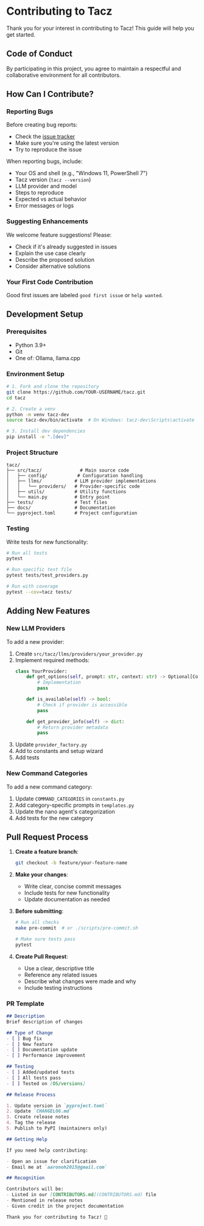 # Contributing to Tacz

Thank you for your interest in contributing to Tacz! This guide will help you get started.

## Code of Conduct

By participating in this project, you agree to maintain a respectful and collaborative environment for all contributors.

## How Can I Contribute?

### Reporting Bugs

Before creating bug reports:
- Check the [issue tracker](https://github.com/duriantaco/tacz/issues)
- Make sure you're using the latest version
- Try to reproduce the issue

When reporting bugs, include:
- Your OS and shell (e.g., "Windows 11, PowerShell 7")
- Tacz version (`tacz --version`)
- LLM provider and model
- Steps to reproduce
- Expected vs actual behavior
- Error messages or logs

### Suggesting Enhancements

We welcome feature suggestions! Please:
- Check if it's already suggested in issues
- Explain the use case clearly
- Describe the proposed solution
- Consider alternative solutions

### Your First Code Contribution

Good first issues are labeled `good first issue` or `help wanted`.

## Development Setup

### Prerequisites

- Python 3.9+
- Git
- One of: Ollama, llama.cpp

### Environment Setup

```bash
# 1. Fork and clone the repository
git clone https://github.com/YOUR-USERNAME/tacz.git
cd tacz

# 2. Create a venv
python -m venv tacz-dev
source tacz-dev/bin/activate  # On Windows: tacz-dev\Scripts\activate

# 3. Install dev dependencies
pip install -e ".[dev]"
```

### Project Structure

```
tacz/
├── src/tacz/              # Main source code
│   ├── config/           # Configuration handling
│   ├── llms/            # LLM provider implementations
│   │   └── providers/   # Provider-specific code
│   ├── utils/           # Utility functions
│   └── main.py          # Entry point
├── tests/               # Test files
├── docs/                # Documentation
└── pyproject.toml       # Project configuration
```

### Testing

Write tests for new functionality:

```bash
# Run all tests
pytest

# Run specific test file
pytest tests/test_providers.py

# Run with coverage
pytest --cov=tacz tests/
```

## Adding New Features

### New LLM Providers

To add a new provider:

1. Create `src/tacz/llms/providers/your_provider.py`
2. Implement required methods:
   ```python
   class YourProvider:
       def get_options(self, prompt: str, context: str) -> Optional[CommandsResponse]:
           # Implementation
           pass
   
       def is_available(self) -> bool:
           # Check if provider is accessible
           pass
   
       def get_provider_info(self) -> dict:
           # Return provider metadata
           pass
   ```
3. Update `provider_factory.py`
4. Add to constants and setup wizard
5. Add tests

### New Command Categories

To add a new command category:

1. Update `COMMAND_CATEGORIES` in `constants.py`
2. Add category-specific prompts in `templates.py`
3. Update the nano agent's categorization
4. Add tests for the new category

## Pull Request Process

1. **Create a feature branch**:
   ```bash
   git checkout -b feature/your-feature-name
   ```

2. **Make your changes**:
   - Write clear, concise commit messages
   - Include tests for new functionality
   - Update documentation as needed

3. **Before submitting**:
   ```bash
   # Run all checks
   make pre-commit  # or ./scripts/pre-commit.sh
   
   # Make sure tests pass
   pytest
   ```

4. **Create Pull Request**:
   - Use a clear, descriptive title
   - Reference any related issues
   - Describe what changes were made and why
   - Include testing instructions

### PR Template

```markdown
## Description
Brief description of changes

## Type of Change
- [ ] Bug fix
- [ ] New feature
- [ ] Documentation update
- [ ] Performance improvement

## Testing
- [ ] Added/updated tests
- [ ] All tests pass
- [ ] Tested on [OS/versions]

## Release Process

1. Update version in `pyproject.toml`
2. Update `CHANGELOG.md`
3. Create release notes
4. Tag the release
5. Publish to PyPI (maintainers only)

## Getting Help

If you need help contributing:

- Open an issue for clarification
- Email me at `aaronoh2015@gmail.com`

## Recognition

Contributors will be:
- Listed in our [CONTRIBUTORS.md](CONTRIBUTORS.md) file
- Mentioned in release notes
- Given credit in the project documentation

Thank you for contributing to Tacz! 🚀
